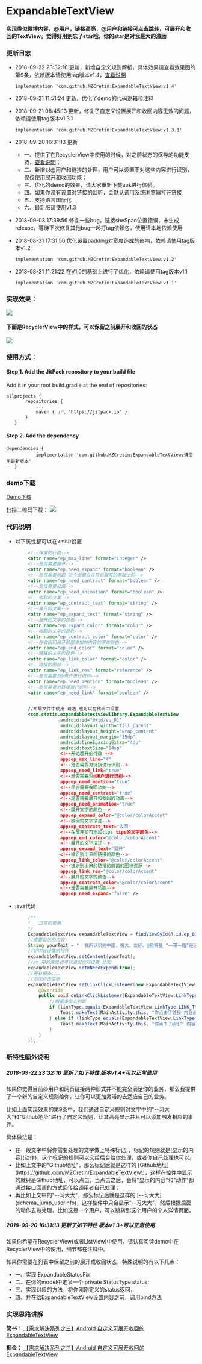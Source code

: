 # ExpandableTextView
 **实现类似微博内容，@用户，链接高亮，@用户和链接可点击跳转，可展开和收回的TextView。觉得好用别忘了star哦，你的star是对我最大的激励**

### 更新日志
+ 2018-09-22 23:32:16 更新，新增自定义规则解析，具体效果请查看效果图的第9条，依赖版本请使用tag版本v1.4，[查看说明](#新特性额外说明)
    ```
    implementation 'com.github.MZCretin:ExpandableTextView:v1.4'
    ```

+ 2018-09-21 11:51:24 更新，优化了demo的代码逻辑和注释

+ 2018-09-21 08:45:13 更新，修复了自定义设置展开和收回内容无效的问题，依赖请使用tag版本v1.3.1
    ```
    implementation 'com.github.MZCretin:ExpandableTextView:v1.3.1'
    ```

+ 2018-09-20 16:31:13 更新
    + 一、提供了在RecyclerView中使用的时候，对之前状态的保存的功能支持，[查看说明](#新特性额外说明)；
    + 二、新增对@用户和链接的处理，用户可以设置不对这些内容进行识别，仅仅使用展开和收回功能；
    + 三、优化的demo的效果，请大家重新下载apk进行体验。
    + 四、如果你没有设置对链接的监听，会默认调用系统浏览器打开链接
    + 五、支持语言国际化
    + 六、最新版请使用v1.3

+ 2018-09-03 17:39:56 修复一些bug，链接sheSpan位置错误，未生成release，等待下次修复其他bug一起打tag依赖包，使用请本地依赖使用

+ 2018-08-31 17:31:56 优化设置padding对宽度造成的影响，依赖请使用tag版本v1.2
    ```
    implementation 'com.github.MZCretin:ExpandableTextView:v1.2'
    ```

+ 2018-08-31 11:21:22 在V1.0的基础上进行了优化，依赖请使用tag版本v1.1
    ```
    implementation 'com.github.MZCretin:ExpandableTextView:v1.1'
    ```

### 实现效果：

 <img src="./extra/demo.png"/>

#### 下面是RecyclerView中的样式，可以保留之前展开和收回的状态

 <img src="./extra/demo_gif.gif"/>

### 使用方式：

#### Step 1. Add the JitPack repository to your build file

 Add it in your root build.gradle at the end of repositories:

 ```
 allprojects {
 		repositories {
 			...
 			maven { url 'https://jitpack.io' }
 		}
 	}
 ```

#### Step 2. Add the dependency

 ```
 dependencies {
 	        implementation 'com.github.MZCretin:ExpandableTextView:请使用最新版本'
 	}
 ```

### demo下载

[Demo下载](https://raw.githubusercontent.com/MZCretin/ExpandableTextView/master/extra/demo.apk)

扫描二维码下载：
<img src="./extra/erweima.png"/>

### 代码说明

+ 以下属性都可以在xml中设置
```xml
        <!--保留的行数-->
        <attr name="ep_max_line" format="integer" />
        <!--是否需要展开-->
        <attr name="ep_need_expand" format="boolean" />
        <!--是否需要收起 这个是建立在开启展开的基础上的-->
        <attr name="ep_need_contract" format="boolean" />
        <!--是否需要动画-->
        <attr name="ep_need_animation" format="boolean" />
        <!--收起的文案-->
        <attr name="ep_contract_text" format="string" />
        <!--展开的文案-->
        <attr name="ep_expand_text" format="string" />
        <!--展开的文字的颜色-->
        <attr name="ep_expand_color" format="color" />
        <!--收起的文字的颜色-->
        <attr name="ep_contract_color" format="color" />
        <!--在收回和展开前面添加的内容的字体颜色-->
        <attr name="ep_end_color" format="color" />
        <!--链接的文字的颜色-->
        <attr name="ep_link_color" format="color" />
        <!--链接的图标-->
        <attr name="ep_link_res" format="reference" />
        <!--是否需要对@用户进行识别-->
        <attr name="ep_need_mention" format="boolean" />
        <!--是否需要对链接进行识别-->
        <attr name="ep_need_link" format="boolean" />


        //布局文件中使用 可选 也可以在代码中设置
        <com.ctetin.expandabletextviewlibrary.ExpandableTextView
                    android:id="@+id/ep_01"
                    android:layout_width="fill_parent"
                    android:layout_height="wrap_content"
                    android:layout_margin="15dp"
                    android:lineSpacingExtra="4dp"
                    android:textSize="14sp"
                    <!--开始展开的行数 -->
                    app:ep_max_line="4"
                    <!--是否需要对链接进行识别-->
                    app:ep_need_link="true"
                    <!--是否需要对@用户进行识别-->
                    app:ep_need_mention="true"
                    <!--是否需要收回功能-->
                    app:ep_need_contract="true"
                    <!--是否需要展开和收回的动画-->
                    app:ep_need_animation="true"
                    <!--展开文字的颜色-->
                    app:ep_expand_color="@color/colorAccent"
                    <!--收回的文字描述-->
                    app:ep_contract_text="收回"
                    <!--在展开前可添加tips tips的文字颜色-->
                    app:ep_end_color="@color/colorAccent"
                    <!--展开的文字描述-->
                    app:ep_expand_text="展开"
                    <!--被识别出来的链接的颜色-->
                    app:ep_link_color="@color/colorAccent"
                    <!--被识别出来的链接的前面的图标资源-->
                    app:ep_link_res="@color/colorAccent"
                    <!--展开的文字的颜色-->
                    app:ep_contract_color="@color/colorAccent"
                    <!--是否需要展开功能-->
                    app:ep_need_expand="false" />
```

+ java代码
```java
        /**
        *   正常的使用
        */
        ExpandableTextView expandableTextView = findViewById(R.id.ep_01);
        //需要显示的内容
        String yourText = "  我所认识的中国，强大、友好。@奥特曼 “一带一路”经济带带动了沿线国家的经济发展，促进我国与他国的友好往来和贸易发展，可谓“双赢”。http://www.baidu.com 自古以来，中国以和平、友好的面孔示人。汉武帝派张骞出使西域，开辟丝绸之路，增进与西域各国的友好往来。http://www.baidu.com 胡麻、胡豆、香料等食材也随之传入中国，汇集于中华美食。@RNG 漠漠古道，驼铃阵阵，这条路奠定了“一带一路”的基础，让世界认识了中国。";
        //将内容设置给控件
        expandableTextView.setContent(yourText);
        //xml中的属性也可以通过代码设置 比如
        expandableTextView.setmNeedExpend(true);
        //还有很多。。。。
        //添加点击监听
        expandableTextView.setLinkClickListener(new ExpandableTextView.OnLinkClickListener() {
            @Override
            public void onLinkClickListener(ExpandableTextView.LinkType linkType, String content) {
                //根据类型去判断
                if (linkType.equals(ExpandableTextView.LinkType.LINK_TYPE)) {
                    Toast.makeText(MainActivity.this, "你点击了链接 内容是：" + content, Toast.LENGTH_SHORT).show();
                } else if (linkType.equals(ExpandableTextView.LinkType.MENTION_TYPE)) {
                    Toast.makeText(MainActivity.this, "你点击了@用户 内容是：" + content, Toast.LENGTH_SHORT).show();
                }
            }
        });
```

### 新特性额外说明

##### 2018-09-22 23:32:16 更新了如下特性 版本v1.4+可以正常使用

如果你觉得目前@用户和网页链接两种形式并不能完全满足你的业务，那么我提供了一个新的自定义规则给你，让你可以更加灵活的去适应自己的业务。

比如上面实现效果的第9条中，我们通过自定义规则对文字中的"--习大大"和"Github地址"进行了自定义规则，让其高亮显示并且可以添加触发相应的事件。

具体做法是：
* 在一段文字中将你需要处理的文字做上特殊标记，，标记的规则就是\[显示的内容\](动作)，这个标记的规则可以交给后台给你处理，或者你自己处理也可以。
* 比如上文中的"Github地址"，那么标记后就是这样的  \[Github地址\]\(https://github.com/MZCretin/ExpandableTextView\)，这样在控件中显示的就只是Github地址，可以点击，当点击之后，会将"显示的内容"和"动作"都通过接口回调的方式回传给调用者自己处理；
* 再比如上文中的"--习大大"，那么标记后就是这样的 \[--习大大\](schema_jump_userinfo)，这样控件中只会显示"--习大大"，然后根据后面的动作去做处理，比如这是一个用户，可以跳转到这个用户的个人详情页面。

##### 2018-09-20 16:31:13 更新了如下特性 版本v1.3+可以正常使用

如果你希望在RecyclerView(或者ListView)中使用，请认真阅读demo中在RecyclerView中的使用，细节都在注释中。

如果你需要在列表中保留之前的展开或收回状态，特殊说明的有以下几点：
* 一、实现 ExpandableStatusFix
* 二、在你的model中定义一个 private StatusType status;
* 三、实现对应的方法，将你刚刚定义的status返回，
* 四、并在给ExpandableTextView设置内容之前，调用bind方法



### 实现思路讲解

**简书：** [【需求解决系列之三】Android 自定义可展开收回的ExpandableTextView](https://www.jianshu.com/p/5519fbab6907)

**掘金：** [【需求解决系列之三】Android 自定义可展开收回的ExpandableTextView](https://juejin.im/post/5b876a4de51d4571c5137660)
